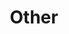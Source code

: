 ---
permalink: /projects/graphics/bootleg-covers/other/2024
title: 'Other'
artist: 'Other'
year: '2024'
layout: bootlegs
header:
  overlay_color: '#000'
  overlay_filter: '0.5'
  overlay_image: /assets/img/graphics/bootleg-covers/features/other/other.jpg
---